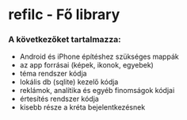 # refilc - Fő library

### A következőket tartalmazza:
- Android és iPhone építéshez szükséges mappák
- az app forrásai (képek, ikonok, egyebek)
- téma rendszer kódja
- lokális db (sqlite) kezelő kódja
- reklámok, analítika és egyéb finomságok kódjai
- értesítés rendszer kódja
- kisebb része a kréta bejelentkezésnek
